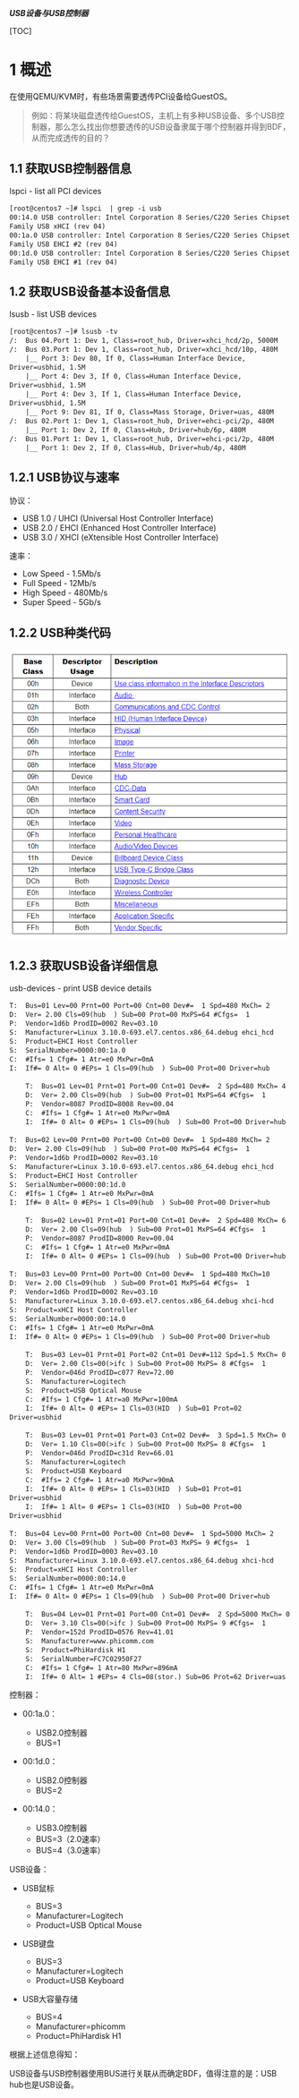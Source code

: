 ***USB设备与USB控制器***

[TOC]

# 1 概述

在使用QEMU/KVM时，有些场景需要透传PCI设备给GuestOS。

> 例如：将某块磁盘透传给GuestOS，主机上有多种USB设备、多个USB控制器，那么怎么找出你想要透传的USB设备隶属于哪个控制器并得到BDF，从而完成透传的目的？

## 1.1 获取USB控制器信息
lspci - list all PCI devices

```
[root@centos7 ~]# lspci  | grep -i usb
00:14.0 USB controller: Intel Corporation 8 Series/C220 Series Chipset Family USB xHCI (rev 04)
00:1a.0 USB controller: Intel Corporation 8 Series/C220 Series Chipset Family USB EHCI #2 (rev 04)
00:1d.0 USB controller: Intel Corporation 8 Series/C220 Series Chipset Family USB EHCI #1 (rev 04)
```


## 1.2 获取USB设备基本设备信息
lsusb - list USB devices

```
[root@centos7 ~]# lsusb -tv
/:  Bus 04.Port 1: Dev 1, Class=root_hub, Driver=xhci_hcd/2p, 5000M
/:  Bus 03.Port 1: Dev 1, Class=root_hub, Driver=xhci_hcd/10p, 480M
    |__ Port 3: Dev 80, If 0, Class=Human Interface Device, Driver=usbhid, 1.5M
    |__ Port 4: Dev 3, If 0, Class=Human Interface Device, Driver=usbhid, 1.5M
    |__ Port 4: Dev 3, If 1, Class=Human Interface Device, Driver=usbhid, 1.5M
    |__ Port 9: Dev 81, If 0, Class=Mass Storage, Driver=uas, 480M
/:  Bus 02.Port 1: Dev 1, Class=root_hub, Driver=ehci-pci/2p, 480M
    |__ Port 1: Dev 2, If 0, Class=Hub, Driver=hub/6p, 480M
/:  Bus 01.Port 1: Dev 1, Class=root_hub, Driver=ehci-pci/2p, 480M
    |__ Port 1: Dev 2, If 0, Class=Hub, Driver=hub/4p, 480M
```

## 1.2.1 USB协议与速率

协议：
- USB 1.0 / UHCI (Universal Host Controller Interface) 
- USB 2.0 / EHCI (Enhanced Host Controller Interface)
- USB 3.0 / XHCI (eXtensible Host Controller Interface) 

速率：
- Low Speed - 1.5Mb/s 
- Full Speed - 12Mb/s
- High Speed - 480Mb/s
- Super Speed - 5Gb/s

## 1.2.2 USB种类代码

![image](./images/0x01.png)

## 1.2.3 获取USB设备详细信息
usb-devices - print USB device details
```
T:  Bus=01 Lev=00 Prnt=00 Port=00 Cnt=00 Dev#=  1 Spd=480 MxCh= 2
D:  Ver= 2.00 Cls=09(hub  ) Sub=00 Prot=00 MxPS=64 #Cfgs=  1
P:  Vendor=1d6b ProdID=0002 Rev=03.10
S:  Manufacturer=Linux 3.10.0-693.el7.centos.x86_64.debug ehci_hcd
S:  Product=EHCI Host Controller
S:  SerialNumber=0000:00:1a.0
C:  #Ifs= 1 Cfg#= 1 Atr=e0 MxPwr=0mA
I:  If#= 0 Alt= 0 #EPs= 1 Cls=09(hub  ) Sub=00 Prot=00 Driver=hub

    T:  Bus=01 Lev=01 Prnt=01 Port=00 Cnt=01 Dev#=  2 Spd=480 MxCh= 4
    D:  Ver= 2.00 Cls=09(hub  ) Sub=00 Prot=01 MxPS=64 #Cfgs=  1
    P:  Vendor=8087 ProdID=8008 Rev=00.04
    C:  #Ifs= 1 Cfg#= 1 Atr=e0 MxPwr=0mA
    I:  If#= 0 Alt= 0 #EPs= 1 Cls=09(hub  ) Sub=00 Prot=00 Driver=hub

T:  Bus=02 Lev=00 Prnt=00 Port=00 Cnt=00 Dev#=  1 Spd=480 MxCh= 2
D:  Ver= 2.00 Cls=09(hub  ) Sub=00 Prot=00 MxPS=64 #Cfgs=  1
P:  Vendor=1d6b ProdID=0002 Rev=03.10
S:  Manufacturer=Linux 3.10.0-693.el7.centos.x86_64.debug ehci_hcd
S:  Product=EHCI Host Controller
S:  SerialNumber=0000:00:1d.0
C:  #Ifs= 1 Cfg#= 1 Atr=e0 MxPwr=0mA
I:  If#= 0 Alt= 0 #EPs= 1 Cls=09(hub  ) Sub=00 Prot=00 Driver=hub

    T:  Bus=02 Lev=01 Prnt=01 Port=00 Cnt=01 Dev#=  2 Spd=480 MxCh= 6
    D:  Ver= 2.00 Cls=09(hub  ) Sub=00 Prot=01 MxPS=64 #Cfgs=  1
    P:  Vendor=8087 ProdID=8000 Rev=00.04
    C:  #Ifs= 1 Cfg#= 1 Atr=e0 MxPwr=0mA
    I:  If#= 0 Alt= 0 #EPs= 1 Cls=09(hub  ) Sub=00 Prot=00 Driver=hub

T:  Bus=03 Lev=00 Prnt=00 Port=00 Cnt=00 Dev#=  1 Spd=480 MxCh=10
D:  Ver= 2.00 Cls=09(hub  ) Sub=00 Prot=01 MxPS=64 #Cfgs=  1
P:  Vendor=1d6b ProdID=0002 Rev=03.10
S:  Manufacturer=Linux 3.10.0-693.el7.centos.x86_64.debug xhci-hcd
S:  Product=xHCI Host Controller
S:  SerialNumber=0000:00:14.0
C:  #Ifs= 1 Cfg#= 1 Atr=e0 MxPwr=0mA
I:  If#= 0 Alt= 0 #EPs= 1 Cls=09(hub  ) Sub=00 Prot=00 Driver=hub

    T:  Bus=03 Lev=01 Prnt=01 Port=02 Cnt=01 Dev#=112 Spd=1.5 MxCh= 0
    D:  Ver= 2.00 Cls=00(>ifc ) Sub=00 Prot=00 MxPS= 8 #Cfgs=  1
    P:  Vendor=046d ProdID=c077 Rev=72.00
    S:  Manufacturer=Logitech
    S:  Product=USB Optical Mouse
    C:  #Ifs= 1 Cfg#= 1 Atr=a0 MxPwr=100mA
    I:  If#= 0 Alt= 0 #EPs= 1 Cls=03(HID  ) Sub=01 Prot=02 Driver=usbhid

    T:  Bus=03 Lev=01 Prnt=01 Port=03 Cnt=02 Dev#=  3 Spd=1.5 MxCh= 0
    D:  Ver= 1.10 Cls=00(>ifc ) Sub=00 Prot=00 MxPS= 8 #Cfgs=  1
    P:  Vendor=046d ProdID=c31d Rev=66.01
    S:  Manufacturer=Logitech
    S:  Product=USB Keyboard
    C:  #Ifs= 2 Cfg#= 1 Atr=a0 MxPwr=90mA
    I:  If#= 0 Alt= 0 #EPs= 1 Cls=03(HID  ) Sub=01 Prot=01 Driver=usbhid
    I:  If#= 1 Alt= 0 #EPs= 1 Cls=03(HID  ) Sub=00 Prot=00 Driver=usbhid

T:  Bus=04 Lev=00 Prnt=00 Port=00 Cnt=00 Dev#=  1 Spd=5000 MxCh= 2
D:  Ver= 3.00 Cls=09(hub  ) Sub=00 Prot=03 MxPS= 9 #Cfgs=  1
P:  Vendor=1d6b ProdID=0003 Rev=03.10
S:  Manufacturer=Linux 3.10.0-693.el7.centos.x86_64.debug xhci-hcd
S:  Product=xHCI Host Controller
S:  SerialNumber=0000:00:14.0
C:  #Ifs= 1 Cfg#= 1 Atr=e0 MxPwr=0mA
I:  If#= 0 Alt= 0 #EPs= 1 Cls=09(hub  ) Sub=00 Prot=00 Driver=hub

    T:  Bus=04 Lev=01 Prnt=01 Port=00 Cnt=01 Dev#=  2 Spd=5000 MxCh= 0
    D:  Ver= 3.10 Cls=00(>ifc ) Sub=00 Prot=00 MxPS= 9 #Cfgs=  1
    P:  Vendor=152d ProdID=0576 Rev=41.01
    S:  Manufacturer=www.phicomm.com
    S:  Product=PhiHardisk H1
    S:  SerialNumber=FC7C02950F27
    C:  #Ifs= 1 Cfg#= 1 Atr=80 MxPwr=896mA
    I:  If#= 0 Alt= 1 #EPs= 4 Cls=08(stor.) Sub=06 Prot=62 Driver=uas
```

控制器：

- 00:1a.0：
    - USB2.0控制器
    - BUS=1

- 00:1d.0：
    - USB2.0控制器 
    - BUS=2

- 00:14.0：
    - USB3.0控制器
    - BUS=3（2.0速率）
    - BUS=4（3.0速率）

USB设备：
    
- USB鼠标
    - BUS=3
    - Manufacturer=Logitech
    - Product=USB Optical Mouse
    
- USB键盘
    - BUS=3
    - Manufacturer=Logitech
    - Product=USB Keyboard
    
- USB大容量存储
    - BUS=4
    - Manufacturer=phicomm
    - Product=PhiHardisk H1
    
根据上述信息得知：

USB设备与USB控制器使用BUS进行关联从而确定BDF，值得注意的是：USB hub也是USB设备。